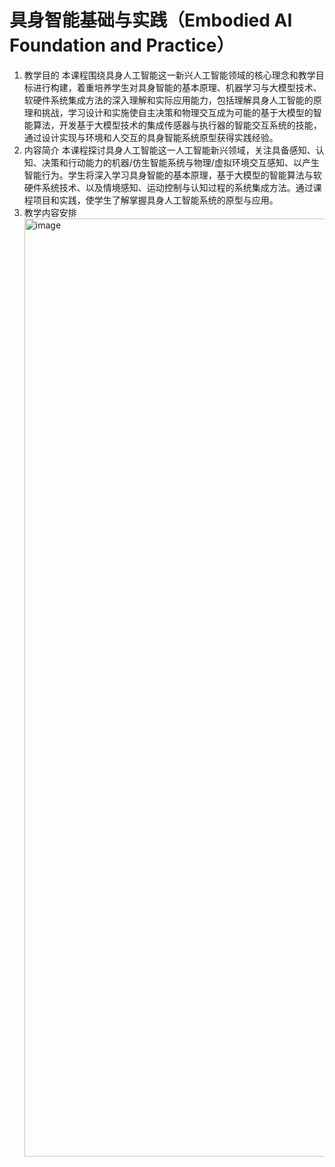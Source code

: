 # 具身智能基础与实践（Embodied AI Foundation and Practice）
1. 教学目的
    本课程围绕具身人工智能这一新兴人工智能领域的核心理念和教学目标进行构建，着重培养学生对具身智能的基本原理、机器学习与大模型技术、软硬件系统集成方法的深入理解和实际应用能力，包括理解具身人工智能的原理和挑战，学习设计和实施使自主决策和物理交互成为可能的基于大模型的智能算法，开发基于大模型技术的集成传感器与执行器的智能交互系统的技能，通过设计实现与环境和人交互的具身智能系统原型获得实践经验。
2. 内容简介
    本课程探讨具身人工智能这一人工智能新兴领域，关注具备感知、认知、决策和行动能力的机器/仿生智能系统与物理/虚拟环境交互感知、以产生智能行为。学生将深入学习具身智能的基本原理，基于大模型的智能算法与软硬件系统技术、以及情境感知、运动控制与认知过程的系统集成方法。通过课程项目和实践，使学生了解掌握具身人工智能系统的原型与应用。
3. 教学内容安排
   <img width="727" height="1501" alt="image" src="https://github.com/user-attachments/assets/a1fa12f9-7c01-4c3d-961f-d3b68e055e3e" />
